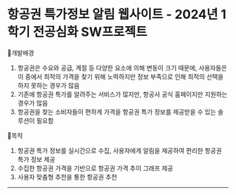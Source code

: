 # 항공권 특가정보 알림 웹사이트 - 2024년 1학기 전공심화 SW프로젝트
🤔개발배경
1. 항공권은 수요와 공급, 계절 등 다양한 요소에 의해 변동이 크기 때문에, 사용자들은 이 중에서    최적의 가격을 찾기 위해 노력하지만 정보 부족으로 인해 최적의 선택을 하지 못하는 경우가 많음
2. 기존에 항공권 특가를 알려주는 서비스가 많지만, 항공사 공식 홈페이지만 지원하는 경우가 많음
3. 항공권을 찾는 소비자들이 편하게 가격을 항공권 특가 정보를 제공받을 수 있는 솔루션이 필요함

🎯목적
1. 항공권 특가 정보를 실시간으로 수집, 사용자에게 알림을 제공하여 편리한 항공권 특가 정보 제공
2. 수집한 항공권 가격을 기반으로 항공권 가격 추이 그래프 제공
3. 사용자 맞춤형 추천을 통한 항공권 추천


---

